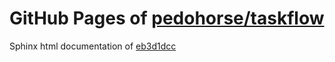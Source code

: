 GitHub Pages of [pedohorse/taskflow](https://github.com/pedohorse/taskflow.git)
===
Sphinx html documentation of [eb3d1dcc](https://github.com/pedohorse/taskflow/tree/eb3d1dcc2cad7f9591f6cedf9e93e441e28fd431)
